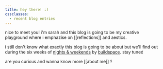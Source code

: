```yaml
---
title: hey there! :)
cssclasses:
  - recent blog entries
---
```


nice to meet you! i'm sarah and this blog is going to be my creative playground where i emphazise on [[reflections]] and aestics. 

i still don't know what exactly this blog is going to be about but we'll find out during the six weeks of [nights & weekends](https://buildspace.so/nw) by [buildspace](https://buildspace.so/). stay tuned

are you curious and wanna know more [[about me]] ?



